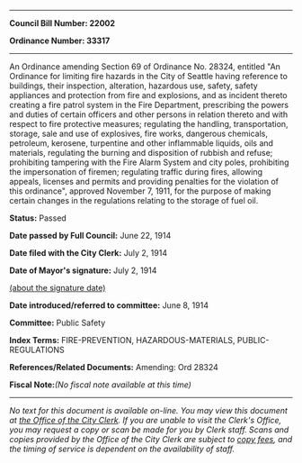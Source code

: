 

********

**Council Bill Number: 22002**
   
**Ordinance Number: 33317**
********

 An Ordinance amending Section 69 of Ordinance No. 28324, entitled "An Ordinance for limiting fire hazards in the City of Seattle having reference to buildings, their inspection, alteration, hazardous use, safety, safety appliances and protection from fire and explosions, and as incident thereto creating a fire patrol system in the Fire Department, prescribing the powers and duties of certain officers and other persons in relation thereto and with respect to fire protective measures; regulating the handling, transportation, storage, sale and use of explosives, fire works, dangerous chemicals, petroleum, kerosene, turpentine and other inflammable liquids, oils and materials, regulating the burning and disposition of rubbish and refuse; prohibiting tampering with the Fire Alarm System and city poles, prohibiting the impersonation of firemen; regulating traffic during fires, allowing appeals, licenses and permits and providing penalties for the violation of this ordinance", approved November 7, 1911, for the purpose of making certain changes in the regulations relating to the storage of fuel oil.

**Status:** Passed
   
**Date passed by Full Council:** June 22, 1914
   
**Date filed with the City Clerk:** July 2, 1914
   
**Date of Mayor's signature:** July 2, 1914
   
[(about the signature date)](/~public/approvaldate.htm)
   
   
   
**Date introduced/referred to committee:** June 8, 1914
   
**Committee:** Public Safety
   
   
**Index Terms:** FIRE-PREVENTION, HAZARDOUS-MATERIALS, PUBLIC-REGULATIONS

**References/Related Documents:** Amending: Ord 28324

**Fiscal Note:**_(No fiscal note available at this time)_
********

_No text for this document is available on-line. You may view this document at [the Office of the City Clerk](http://www.seattle.gov/leg/clerk/contactUs.htm). If you are unable to visit the Clerk's Office, you may request a copy or scan be made for you by Clerk staff. Scans and copies provided by the Office of the City Clerk are subject to [copy fees](http://clerk.seattle.gov/~public/clerkfees.htm), and the timing of service is dependent on the availability of staff._

